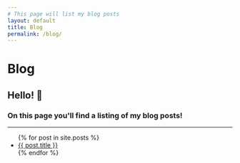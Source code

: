 ```yaml
---
# This page will list my blog posts
layout: default
title: Blog
permalink: /blog/
---
```


# Blog
## Hello! 🐌
### On this page you'll find a listing of my blog posts!
---

<ul>
  {% for post in site.posts %}
    <li>
      <a href="{{ post.url }}">{{ post.title }}</a>
    </li>
  {% endfor %}
</ul>